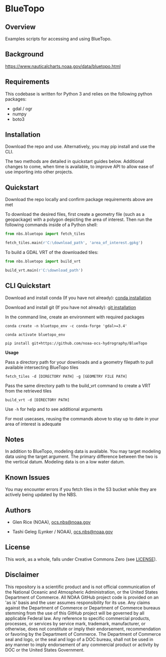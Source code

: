 BlueTopo
========

Overview
--------

Examples scripts for accessing and using BlueTopo.

Background
----------

https://www.nauticalcharts.noaa.gov/data/bluetopo.html

Requirements
------------

This codebase is written for Python 3 and relies on the following python
packages:

-   gdal / ogr
-   numpy
-   boto3

Installation
------------

Download the repo and use.  Alternatively, you may pip install and use the CLI. 

The two methods are detailed in quickstart guides below. Additional changes to come, when time is available, to improve API to allow ease of use importing into other projects.

Quickstart
-------------

Download the repo locally and confirm package requirements above are met

To download the desired files, first create a geometry file (such as a geopackage) with a polygon depicting the area of interest.  Then run the following commands inside of a Python shell:

```python
from nbs.bluetopo import fetch_tiles
```
```python
fetch_tiles.main(r'C:\download_path', 'area_of_interest.gpkg')
```

To build a GDAL VRT of the downloaded tiles:
```python
from nbs.bluetopo import build_vrt
```
```python
build_vrt.main(r'C:\download_path')
```
CLI Quickstart
-------------

Download and install conda (If you have not already): [conda installation](https://docs.conda.io/projects/conda/en/latest/user-guide/install/)

Download and install git (If you have not already): [git installation](https://git-scm.com/book/en/v2/Getting-Started-Installing-Git)

In the command line, create an environment with required packages

```
conda create -n bluetopo_env -c conda-forge 'gdal>=3.4'
```
```
conda activate bluetopo_env
```
```
pip install git+https://github.com/noaa-ocs-hydrography/BlueTopo
```
**Usage**

Pass a directory path for your downloads and a geometry filepath to pull available intersecting BlueTopo tiles
```
fetch_tiles -d [DIRECTORY PATH] -g [GEOMETRY FILE PATH]
```
Pass the same directory path to the build_vrt command to create a VRT from the retrieved tiles
```
build_vrt -d [DIRECTORY PATH]
```
Use `-h` for help and to see additional arguments

For most usecases, reusing the commands above to stay up to date in your area of interest is adequate

Notes
-------

In addition to BlueTopo, modeling data is available. You may target modeling data using the target argument. The
primary difference between the two is the vertical datum. Modeling data is on a low water datum.

Known Issues
-------

You may encounter errors if you fetch tiles in the S3 bucket while they are actively being updated by the NBS.

Authors
-------

-   Glen Rice (NOAA), <ocs.nbs@noaa.gov>

-   Tashi Geleg (Lynker / NOAA), <ocs.nbs@noaa.gov>


License
-------

This work, as a whole, falls under Creative Commons Zero (see
[LICENSE](LICENSE)).

Disclaimer
----------

This repository is a scientific product and is not official
communication of the National Oceanic and Atmospheric Administration, or
the United States Department of Commerce. All NOAA GitHub project code
is provided on an 'as is' basis and the user assumes responsibility for
its use. Any claims against the Department of Commerce or Department of
Commerce bureaus stemming from the use of this GitHub project will be
governed by all applicable Federal law. Any reference to specific
commercial products, processes, or services by service mark, trademark,
manufacturer, or otherwise, does not constitute or imply their
endorsement, recommendation or favoring by the Department of Commerce.
The Department of Commerce seal and logo, or the seal and logo of a DOC
bureau, shall not be used in any manner to imply endorsement of any
commercial product or activity by DOC or the United States Government.

